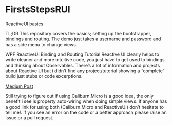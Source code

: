 # FirstsStepsRUI
ReactiveUI basics

TL;DR
This repository covers the basics; setting up the bootstrapper, bindings and routing. 
The demo just takes a username and password and has a side menu to change views.

WPF ReactiveUI Binding and Routing Tutorial Reactive UI clearly helps to write cleaner and more intuitive code, you just have to get used to bindings and thinking about Observables. There’s a lot of information and projects about Reactive UI but i didn’t find any project/tutorial showing a “complete” build just stubs or code excerptions.

[Medium Post](https://medium.com/@kondas/wpf-reactive-ui-firsts-steps-f8692c6901bb)

Still trying to figure out if using Caliburn.Micro is a good idea, the only benefit i see is property auto-wiring when doing simple views. If anyone has a good link for using both (Caliburn.Micro and ReactiveUI) don’t hesitate to tell me!. If you see an error on the code or a better approach please raise an issue or a pull request.
